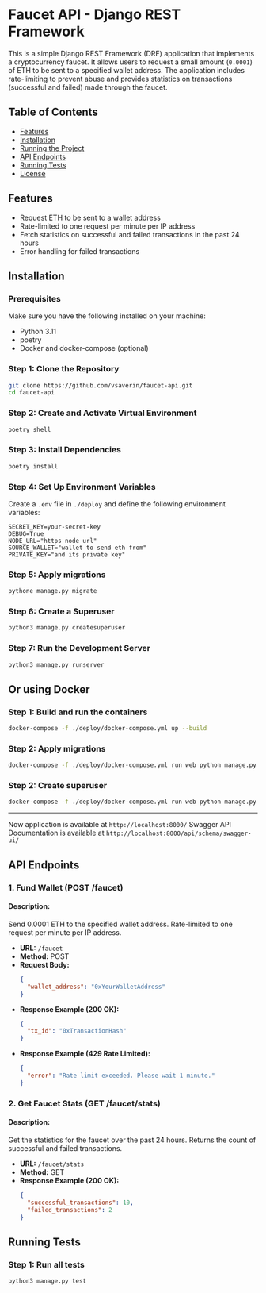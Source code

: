 # Faucet API - Django REST Framework

This is a simple Django REST Framework (DRF) application that implements a cryptocurrency faucet. It allows users to request a small amount (```0.0001```) of ETH to be sent to a specified wallet address. The application includes rate-limiting to prevent abuse and provides statistics on transactions (successful and failed) made through the faucet.

## Table of Contents
- [Features](#features)
- [Installation](#installation)
- [Running the Project](#running-the-project)
- [API Endpoints](#api-endpoints)
- [Running Tests](#running-tests)
- [License](#license)

## Features

- Request ETH to be sent to a wallet address
- Rate-limited to one request per minute per IP address
- Fetch statistics on successful and failed transactions in the past 24 hours
- Error handling for failed transactions

## Installation

### Prerequisites

Make sure you have the following installed on your machine:

- Python 3.11
- poetry
- Docker and docker-compose (optional)

### Step 1: Clone the Repository

```bash
git clone https://github.com/vsaverin/faucet-api.git
cd faucet-api
```

### Step 2: Create and Activate Virtual Environment

```bash
poetry shell
```

### Step 3: Install Dependencies

```bash
poetry install
```

### Step 4: Set Up Environment Variables

Create a `.env` file in `./deploy` and define the following environment variables:

```env
SECRET_KEY=your-secret-key
DEBUG=True
NODE_URL="https node url"
SOURCE_WALLET="wallet to send eth from"
PRIVATE_KEY="and its private key"

```

### Step 5: Apply migrations

```bash
pythone manage.py migrate
```

### Step 6: Create a Superuser

```bash
python3 manage.py createsuperuser
```

### Step 7: Run the Development Server

```bash
python3 manage.py runserver
```

## Or using Docker

### Step 1: Build and run the containers

```bash
docker-compose -f ./deploy/docker-compose.yml up --build
```

### Step 2: Apply migrations

```bash
docker-compose -f ./deploy/docker-compose.yml run web python manage.py migrate
```

### Step 2: Create superuser

```bash
docker-compose -f ./deploy/docker-compose.yml run web python manage.py createsuperuser
```
---

Now application is available at `http://localhost:8000/`
Swagger API Documentation is available at `http://localhost:8000/api/schema/swagger-ui/`

## API Endpoints

### 1. **Fund Wallet (POST /faucet)**

#### Description:
Send 0.0001 ETH to the specified wallet address. Rate-limited to one request per minute per IP address.

- **URL:** `/faucet`
- **Method:** POST
- **Request Body:**
  ```json
  {
    "wallet_address": "0xYourWalletAddress"
  }
  ```
- **Response Example (200 OK):**
  ```json
  {
    "tx_id": "0xTransactionHash"
  }
  ```
- **Response Example (429 Rate Limited):**
  ```json
  {
    "error": "Rate limit exceeded. Please wait 1 minute."
  }
  ```

### 2. **Get Faucet Stats (GET /faucet/stats)**

#### Description:
Get the statistics for the faucet over the past 24 hours. Returns the count of successful and failed transactions.

- **URL:** `/faucet/stats`
- **Method:** GET
- **Response Example (200 OK):**
  ```json
  {
    "successful_transactions": 10,
    "failed_transactions": 2
  }
  ```

## Running Tests

### Step 1: Run all tests

```bash
python3 manage.py test
```
